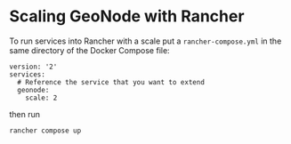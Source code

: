 # Scaling GeoNode with Rancher

To run services into Rancher with a scale put a `rancher-compose.yml` in the same directory of the Docker Compose file:

```
version: '2'
services:
  # Reference the service that you want to extend
  geonode:
    scale: 2
```

then run

```
rancher compose up
```

[]()
